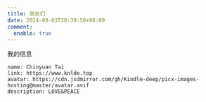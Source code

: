 ```yaml
---
title: 朋友们
date: 2024-08-03T20:39:58+08:00
comment:
  enable: true
---
```

<div id="qexo-friends"></div>
<link rel="stylesheet" href="https://cdn.jsdmirror.com/npm/qexo-static@1.6.0/hexo/friends.css"/>
<script src="https://cdn.jsdmirror.com/npm/qexo-static@1.6.0/hexo/friends.js"></script>
<script>loadQexoFriends("qexo-friends", "https://qexo.knlde.top")</script>

我的信息
```
name: Chinyuan Tai
link: https://www.knlde.top
avatar: https://cdn.jsdmirror.com/gh/Kindle-deep/picx-images-hosting@master/avatar.avif
description: LOVE&PEACE
```